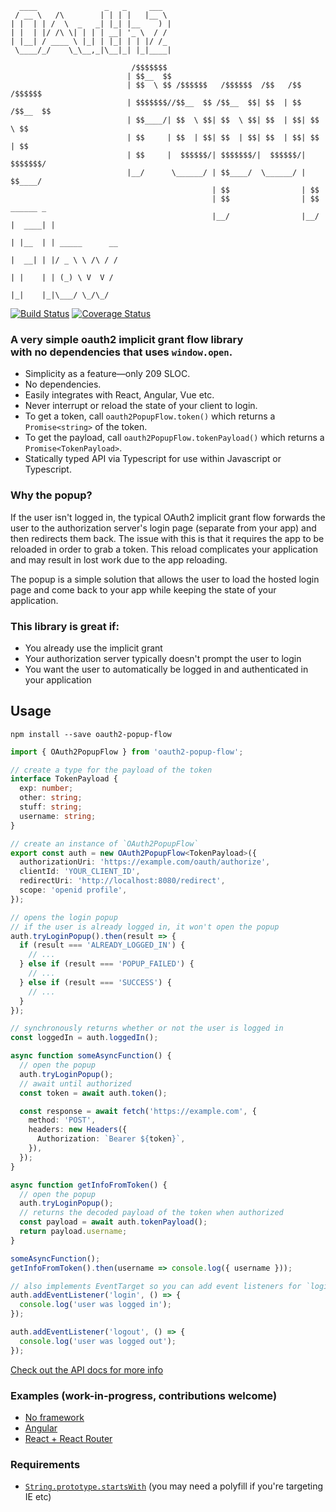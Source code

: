 ```
  ____               _   _     ___
 / __ \   /\        | | | |   |__ \
| |  | | /  \  _   _| |_| |__    ) |
| |  | |/ /\ \| | | | __| '_ \  / /
| |__| / ____ \ |_| | |_| | | |/ /_
 \____/_/    \_\__,_|\__|_| |_|____|

                           /$$$$$$$
                          | $$__  $$
                          | $$  \ $$ /$$$$$$   /$$$$$$  /$$   /$$  /$$$$$$
                          | $$$$$$$//$$__  $$ /$$__  $$| $$  | $$ /$$__  $$
                          | $$____/| $$  \ $$| $$  \ $$| $$  | $$| $$  \ $$
                          | $$     | $$  | $$| $$  | $$| $$  | $$| $$  | $$
                          | $$     |  $$$$$$/| $$$$$$$/|  $$$$$$/| $$$$$$$/
                          |__/      \______/ | $$____/  \______/ | $$____/
                                             | $$                | $$
                                             | $$                | $$      ______ _
                                             |__/                |__/     |  ____| |
                                                                          | |__  | | _____      __
                                                                          |  __| | |/ _ \ \ /\ / /
                                                                          | |    | | (_) \ V  V /
                                                                          |_|    |_|\___/ \_/\_/
```

[![Build Status](https://travis-ci.org/ricokahler/oauth2-popup-flow.svg?branch=master)](https://travis-ci.org/ricokahler/oauth2-popup-flow) [![Coverage Status](https://coveralls.io/repos/github/ricokahler/oauth2-popup-flow/badge.svg?branch=master)](https://coveralls.io/github/ricokahler/oauth2-popup-flow?branch=master)

### A very simple oauth2 implicit grant flow library<br>with no dependencies that uses `window.open`.

- Simplicity as a feature—only 209 SLOC.
- No dependencies.
- Easily integrates with React, Angular, Vue etc.
- Never interrupt or reload the state of your client to login.
- To get a token, call `oauth2PopupFlow.token()` which returns a `Promise<string>` of the token.
- To get the payload, call `oauth2PopupFlow.tokenPayload()` which returns a `Promise<TokenPayload>`.
- Statically typed API via Typescript for use within Javascript or Typescript.

### Why the popup?

If the user isn't logged in, the typical OAuth2 implicit grant flow forwards the user to the authorization server's login page (separate from your app) and then redirects them back. The issue with this is that it requires the app to be reloaded in order to grab a token. This reload complicates your application and may result in lost work due to the app reloading.

The popup is a simple solution that allows the user to load the hosted login page and come back to your app while keeping the state of your application.

### This library is great if:

- You already use the implicit grant
- Your authorization server typically doesn't prompt the user to login
- You want the user to automatically be logged in and authenticated in your application

## Usage

```
npm install --save oauth2-popup-flow
```

```ts
import { OAuth2PopupFlow } from 'oauth2-popup-flow';

// create a type for the payload of the token
interface TokenPayload {
  exp: number;
  other: string;
  stuff: string;
  username: string;
}

// create an instance of `OAuth2PopupFlow`
export const auth = new OAuth2PopupFlow<TokenPayload>({
  authorizationUri: 'https://example.com/oauth/authorize',
  clientId: 'YOUR_CLIENT_ID',
  redirectUri: 'http://localhost:8080/redirect',
  scope: 'openid profile',
});

// opens the login popup
// if the user is already logged in, it won't open the popup
auth.tryLoginPopup().then(result => {
  if (result === 'ALREADY_LOGGED_IN') {
    // ...
  } else if (result === 'POPUP_FAILED') {
    // ...
  } else if (result === 'SUCCESS') {
    // ...
  }
});

// synchronously returns whether or not the user is logged in
const loggedIn = auth.loggedIn();

async function someAsyncFunction() {
  // open the popup
  auth.tryLoginPopup();
  // await until authorized
  const token = await auth.token();

  const response = await fetch('https://example.com', {
    method: 'POST',
    headers: new Headers({
      Authorization: `Bearer ${token}`,
    }),
  });
}

async function getInfoFromToken() {
  // open the popup
  auth.tryLoginPopup();
  // returns the decoded payload of the token when authorized
  const payload = await auth.tokenPayload();
  return payload.username;
}

someAsyncFunction();
getInfoFromToken().then(username => console.log({ username }));

// also implements EventTarget so you can add event listeners for `login` and `logout`
auth.addEventListener('login', () => {
  console.log('user was logged in');
});

auth.addEventListener('logout', () => {
  console.log('user was logged out');
});
```

[Check out the API docs for more info](https://ricokahler.github.io/oauth2-popup-flow/interfaces/_index_.oauth2popupflowoptions.html)

### Examples (work-in-progress, contributions welcome)

- [No framework](./examples/vanilla)
- [Angular](./examples/angular)
- [React + React Router](./examples/react-example)

### Requirements

- [`String.prototype.startsWith`][0] (you may need a polyfill if you're targeting IE etc)

[0]: https://developer.mozilla.org/en-US/docs/Web/JavaScript/Reference/Global_Objects/String/startsWith
